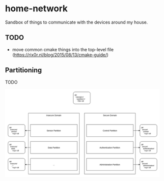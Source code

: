 # home-network
Sandbox of things to communicate with the devices around my house.

## TODO

- move common cmake things into the top-level file (https://rix0r.nl/blog/2015/08/13/cmake-guide/)

## Partitioning
TODO

![partitioning](diagrams/partitioning.png)
